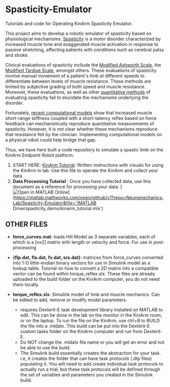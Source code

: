 # Spasticity-Emulator
Tutorials and code for Operating KinArm Spasticity Emulator. 

This project aims to develop a robotic emulator of spasticity based on physiological mechanisms. [Spasticity](https://www.pennmedicine.org/for-patients-and-visitors/patient-information/conditions-treated-a-to-z/spasticity#:~:text=Definition,other%20activities%20of%20daily%20living.) is a motor disorder characterized by increased muscle tone and exaggerated muscle activation in response to passive stretching, affecting patients with conditions such as cerebral palsy and stroke. 

Clinical evaluations of spasticity incllude the [Modified Ashworth Scale](https://www.ncbi.nlm.nih.gov/books/NBK554572/), the [Modified Tardiue Scale](https://www.physio-pedia.com/Tardieu_Scale), amongst others. These evaluations of spasticity involve manual movement of a patient's limb at different speeds to differentiate between levels of muscle resistance. These methods are limited by subjective grading of both speed and muscle resistance. Moreover, these evaluations, as well as other [quantitative methods](https://pubmed.ncbi.nlm.nih.gov/23994052/) of evaluating spasticity fail to elucidate the mechanisms underlying the disorder. 

Fortunately, [recent computational models](https://journals.plos.org/plosone/article?id=10.1371/journal.pone.0208811) show that increased muscle short-range stiffness coupled with a short-latency reflex based on force feedback can mechanistically reproduce quantitative measurements of spasticity. However, it is not clear whether these mechanisms reproduce that resistance felt by the clinician. Implementing computational models on a physical robot could help bridge that gap.

Thus, we have here built a code repository to simulate a spastic limb on the KinArm Endpoint Robot platform. 


 1. START HERE: [KinArm Tutorial](https://github.com/Neuromechanics-Lab/Spasticity-Emulator/blob/main/KinArm%20Tutorial.md):  Written instructions with visuals for using the KinArm in lab. Use this file to operate the KinArm and collect your data
 2.  **Data Processing Tutorial** : Once you have collected data, use this document as a reference for processing your data. [![Open in MATLAB Online](https://www.mathworks.com/images/responsive/global/open-in-matlab-online.svg)](https://matlab.mathworks.com/open/github/v1?repo=Neuromechanics-Lab/Spasticity-Emulator&file='/MATLAB Drive/spasticity_demo/kinarm_tutorial.mlx')
 

## OTHER FILES
- **force_curves.mat**: loads Hill Model as 3 separate variables, each of which is a [nx2] matrix with length or velocity and force. For use in post-processing

- **{flp.dat, fla.dat, fv.dat, srs.dat}**: matrices from force_curves converted into 1-D little-endian binary vectors for use in Simulink model as a lookup table. Tutorial on how to convert a 2D matrix into a compatible vector can be found within torque_reflex.slx. These files are already uploaded to the build folder on the KinArm computer, you do not need them locally. 

- **torque_reflex.slx**: Simulink model of limb and muscle mechanics. Can be edited to add, remove or modify model parameters. 
	- requires Dexterit-E task development library installed on MATLAB to edit. This can be done in the lab on the monitor in the KinArm room, or on the laptop. To run the file on the KinArm, use ctrl+B to BUILD the file into a .mldatx. This build can be put into the Dexterit-E custom tasks folder on the KinArm computer and run from Dexterit-E.
	- Do NOT change the .mldatx file name or you will get an error and not be able to use the build.
 	- The Simulink build essentially creates the abstraction for your task. i.e, it creates the folder that can have task protocols (.dtp files) populating it. You will need to add create individual task protocols to actually run a trial, but these task protocols will be defined through the set of variables and parameters you created in the Simulink build.




